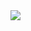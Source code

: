 <a href="https://github.com/raojinlin">
  <img align="center" src="https://github-readme-stats.vercel.app/api/top-langs/?username=raojinlin&hide=java" />
</a>
